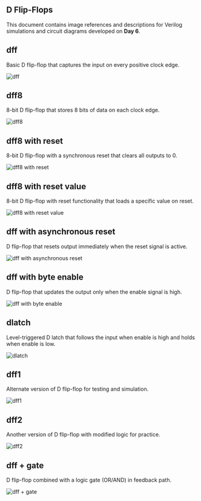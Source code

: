 ## D Flip-Flops

This document contains image references and descriptions for Verilog simulations and circuit diagrams developed on **Day 6**.
## dff

Basic D flip-flop that captures the input on every positive clock edge.

![dff](https://github.com/elakkiya-07/hardware-101-coding-repo/blob/main/TASK%20II/day6/dff.jpeg)


## dff8

8-bit D flip-flop that stores 8 bits of data on each clock edge.

![dff8](https://github.com/elakkiya-07/hardware-101-coding-repo/blob/main/TASK%20II/day6/dff8.jpeg)


## dff8 with reset

8-bit D flip-flop with a synchronous reset that clears all outputs to 0.

![dff8 with reset](https://github.com/elakkiya-07/hardware-101-coding-repo/blob/main/TASK%20II/day6/dff%20with%20reset.jpeg)


## dff8 with reset value

8-bit D flip-flop with reset functionality that loads a specific value on reset.

![dff8 with reset value](https://github.com/elakkiya-07/hardware-101-coding-repo/blob/main/TASK%20II/day6/dff8%20reset%20with%20value.jpeg)


## dff with asynchronous reset

D flip-flop that resets output immediately when the reset signal is active.

![dff with asynchronous reset](https://github.com/elakkiya-07/hardware-101-coding-repo/blob/main/TASK%20II/day6/dff%20with%20asynchronous%20reset.jpeg)


## dff with byte enable

D flip-flop that updates the output only when the enable signal is high.

![dff with byte enable](https://github.com/elakkiya-07/hardware-101-coding-repo/blob/main/TASK%20II/day6/dff%20with%20byte%20enable.jpeg)


## dlatch

Level-triggered D latch that follows the input when enable is high and holds when enable is low.

![dlatch](https://github.com/elakkiya-07/hardware-101-coding-repo/blob/main/TASK%20II/day6/dlatch.jpeg)


## dff1

Alternate version of D flip-flop for testing and simulation.

![dff1](https://github.com/elakkiya-07/hardware-101-coding-repo/blob/main/TASK%20II/day6/dff(1).jpeg)


## dff2

Another version of D flip-flop with modified logic for practice.

![dff2](https://github.com/elakkiya-07/hardware-101-coding-repo/blob/main/TASK%20II/day6/dff(2).jpeg)


## dff + gate

D flip-flop combined with a logic gate (OR/AND) in feedback path.

![dff + gate](https://github.com/elakkiya-07/hardware-101-coding-repo/blob/main/TASK%20II/day6/dff+gate.jpeg)

